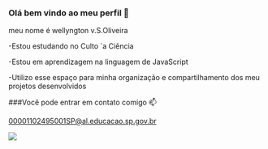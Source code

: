 ### Olá bem vindo ao meu perfil 👋

meu nome é wellyngton v.S.Oliveira

-Estou estudando no Culto `a Ciência

-Estou em aprendizagem na linguagem de JavaScript

-Utilizo esse espaço para minha organização e compartilhamento dos meu projetos desenvolvidos



###Você pode entrar em contato comigo 📫

00001102495001SP@al.educacao.sp.gov.br


![](https://media1.tenor.com/m/eq7ZITrgxFcAAAAC/omega-omegamart.gif)



